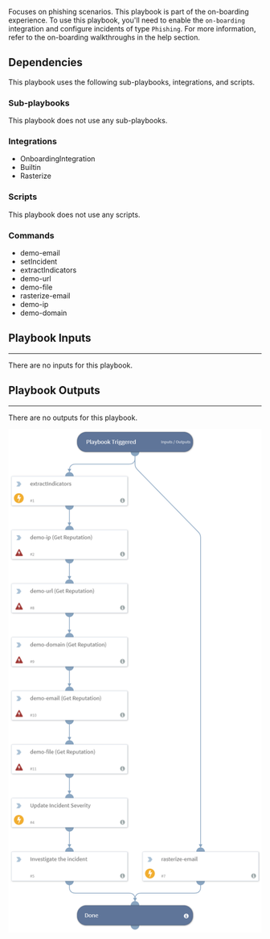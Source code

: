 Focuses on phishing scenarios. This playbook is part of the on-boarding experience. To use this playbook, you'll need to enable the `on-boarding` integration and configure incidents of type `Phishing`. For more information, refer to the on-boarding walkthroughs in the help section.

## Dependencies
This playbook uses the following sub-playbooks, integrations, and scripts.

### Sub-playbooks
This playbook does not use any sub-playbooks.

### Integrations
* OnboardingIntegration
* Builtin
* Rasterize

### Scripts
This playbook does not use any scripts.

### Commands
* demo-email
* setIncident
* extractIndicators
* demo-url
* demo-file
* rasterize-email
* demo-ip
* demo-domain

## Playbook Inputs
---
There are no inputs for this playbook.

## Playbook Outputs
---
There are no outputs for this playbook.

![PhishingDemo-Onboarding](https://raw.githubusercontent.com/demisto/content/1bdd5229392bd86f0cc58265a24df23ee3f7e662/docs/images/playbooks/PhishingDemo-Onboarding.png)
